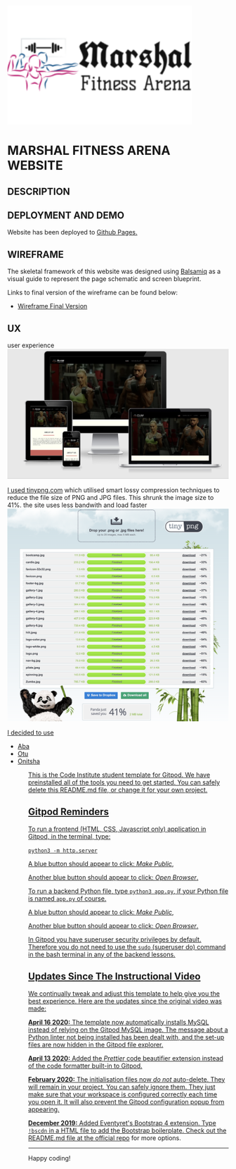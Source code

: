 <a href="https://seagather.github.io/Marshal-Fitness-Arena/assets/images/logo-color.png"><img src="assets/images/logo-color.png" alt="marshal-logo" width="420" height="270" style="margin: 0; background-size:cover;"></a>
# MARSHAL FITNESS ARENA WEBSITE
## DESCRIPTION
## DEPLOYMENT AND DEMO
Website has been deployed to <a href="https://seagather.github.io/Marshal-Fitness-Arena/">Github Pages.</a>
## WIREFRAME
The skeletal framework of this website was designed using <a href="https://balsamiq.com">Balsamiq</a> as a visual guide to represent the page schematic and screen blueprint.

Links to final version of the wireframe can be found below:
<ul>
<li><a href="https://seagather.github.io/Marshal-Fitness-Arena/wireframes/marshal-fitness-wireframe.pdf">Wireframe Final Version</a></li>
</ul>

## UX
user experience
<a href="https://seagather.github.io/Marshal-Fitness-Arena/assets/images/responsive.png"><img src="assets/images/responsive.png" alt="responsive">

I used <a href="https://tinypng.com">tinypng.com</a> which utilised smart lossy compression techniques to reduce the file size of PNG and JPG files. This shrunk the image size to 41%.
the site uses less bandwith and load faster
<a href="https://seagather.github.io/Marshal-Fitness-Arena/assets/images/image-compressor.png"><img src="assets/images/image-compressor.png" alt="image-compressor">

I decided to use 
<ul>
<li>Aba</li>
<li>Otu</li>
<li>Onitsha</li>
<ul>


This is the Code Institute student template for Gitpod. We have preinstalled all of the tools you need to get started. You can safely delete this README.md file, or change it for your own project.

## Gitpod Reminders

To run a frontend (HTML, CSS, Javascript only) application in Gitpod, in the terminal, type:

`python3 -m http.server`

A blue button should appear to click: *Make Public*,

Another blue button should appear to click: *Open Browser*.

To run a backend Python file, type `python3 app.py`, if your Python file is named `app.py` of course.

A blue button should appear to click: *Make Public*,

Another blue button should appear to click: *Open Browser*.

In Gitpod you have superuser security privileges by default. Therefore you do not need to use the `sudo` (superuser do) command in the bash terminal in any of the backend lessons.

## Updates Since The Instructional Video

We continually tweak and adjust this template to help give you the best experience. Here are the updates since the original video was made:

**April 16 2020:** The template now automatically installs MySQL instead of relying on the Gitpod MySQL image. The message about a Python linter not being installed has been dealt with, and the set-up files are now hidden in the Gitpod file explorer.

**April 13 2020:** Added the _Prettier_ code beautifier extension instead of the code formatter built-in to Gitpod.

**February 2020:** The initialisation files now _do not_ auto-delete. They will remain in your project. You can safely ignore them. They just make sure that your workspace is configured correctly each time you open it. It will also prevent the Gitpod configuration popup from appearing.

**December 2019:** Added Eventyret's Bootstrap 4 extension. Type `!bscdn` in a HTML file to add the Bootstrap boilerplate. Check out the <a href="https://github.com/Eventyret/vscode-bcdn" target="_blank">README.md file at the official repo</a> for more options.

--------

Happy coding!
